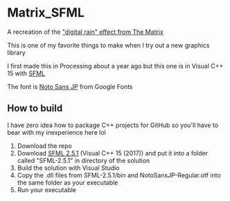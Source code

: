 # Matrix_SFML

A recreation of the ["digital rain" effect from The Matrix](https://en.wikipedia.org/wiki/Matrix_digital_rain)

This is one of my favorite things to make when I try out a new graphics library

I first made this in Processing about a year ago but this one is in Visual C++ 15 with [SFML](https://www.sfml-dev.org/)

The font is [Noto Sans JP](https://fonts.google.com/noto/specimen/Noto+Sans+JP/) from Google Fonts

## How to build

I have zero idea how to package C++ projects for GitHub so you'll have to bear with my inexperience here lol

1. Download the repo
2. Download [SFML 2.5.1](https://www.sfml-dev.org/download/sfml/2.5.1/) (Visual C++ 15 (2017)) and put it into a folder called "SFML-2.5.1" in directory of the solution
3. Build the solution with Visual Studio
4. Copy the .dll files from SFML-2.5.1/bin and NotoSansJP-Regular.otf into the same folder as your executable
5. Run your executable
